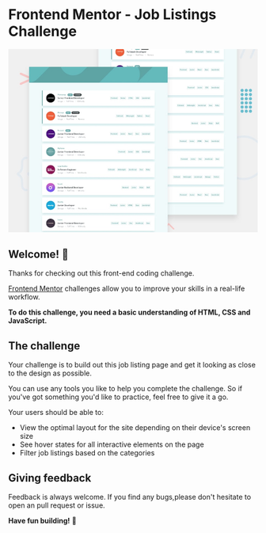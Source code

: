 # Frontend Mentor - Job Listings Challenge

![Design preview for the Job Listings coding challenge](./img/desktop-preview.jpg)

## Welcome! 👋

Thanks for checking out this front-end coding challenge.

[Frontend Mentor](https://www.frontendmentor.io) challenges allow you to improve your skills in a real-life workflow.

**To do this challenge, you need a basic understanding of HTML, CSS and JavaScript.**

## The challenge

Your challenge is to build out this job listing page and get it looking as close to the design as possible.

You can use any tools you like to help you complete the challenge. So if you've got something you'd like to practice, feel free to give it a go.

Your users should be able to:

- View the optimal layout for the site depending on their device's screen size
- See hover states for all interactive elements on the page
- Filter job listings based on the categories


## Giving feedback

Feedback is always welcome.
If you find any bugs,please don't hesitate to open an pull request or issue.

**Have fun building!** 🚀

